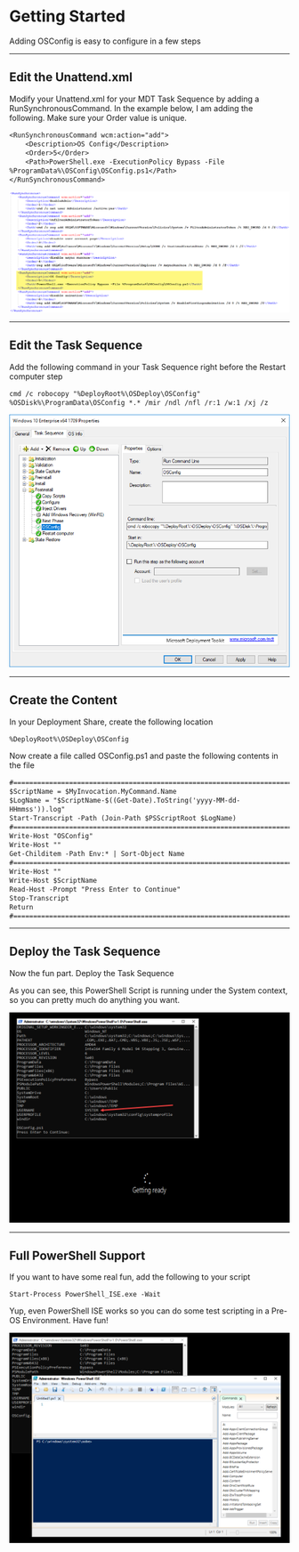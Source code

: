 # Getting Started

Adding OSConfig is easy to configure in a few steps

---

## Edit the Unattend.xml

Modify your Unattend.xml for your MDT Task Sequence by adding a RunSynchronousCommand.  In the example below, I am adding the following.  Make sure your Order value is unique.

```
<RunSynchronousCommand wcm:action="add">
	<Description>OS Config</Description>
	<Order>5</Order>
	<Path>PowerShell.exe -ExecutionPolicy Bypass -File %ProgramData%\OSConfig\OSConfig.ps1</Path>
</RunSynchronousCommand>
```

![](/assets/2018-05-24_23-22-43.png)

---

## Edit the Task Sequence

Add the following command in your Task Sequence right before the Restart computer step

```
cmd /c robocopy "%DeployRoot%\OSDeploy\OSConfig" %OSDisk%\ProgramData\OSConfig *.* /mir /ndl /nfl /r:1 /w:1 /xj /z
```

![](/assets/2018-05-24_23-31-09.png)

---

## Create the Content

In your Deployment Share, create the following location

```
%DeployRoot%\OSDeploy\OSConfig
```

Now create a file called OSConfig.ps1 and paste the following contents in the file

```
#======================================================================================
$ScriptName = $MyInvocation.MyCommand.Name
$LogName = "$ScriptName-$((Get-Date).ToString('yyyy-MM-dd-HHmmss')).log"
Start-Transcript -Path (Join-Path $PSScriptRoot $LogName)
#======================================================================================
Write-Host "OSConfig"
Write-Host ""
Get-Childitem -Path Env:* | Sort-Object Name
#======================================================================================
Write-Host ""
Write-Host $ScriptName
Read-Host -Prompt "Press Enter to Continue"
Stop-Transcript
Return
#======================================================================================
```

---

## Deploy the Task Sequence

Now the fun part.  Deploy the Task Sequence

As you can see, this PowerShell Script is running under the System context, so you can pretty much do anything you want.

![](/assets/2018-05-24_23-42-47.png)

---

## Full PowerShell Support

If you want to have some real fun, add the following to your script

```
Start-Process PowerShell_ISE.exe -Wait
```

Yup, even PowerShell ISE works so you can do some test scripting in a Pre-OS Environment.  Have fun!

![](/assets/2018-05-24_23-50-13.png)











